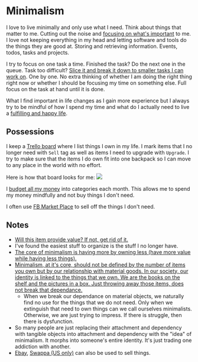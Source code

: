 # Minimalism
I love to live minimally and only use what I need. Think about things that matter to me. Cutting out the noise and [focusing on what's important](../focusing/focusing.md) to me. I love not keeping everything in my head and letting software and tools do the things they are good at. Storing and retrieving information. Events, todos, tasks and projects.

I try to focus on one task a time. Finished the task? Do the next one in the queue. Task too difficult? [Slice it and break it down to smaller tasks I can work on](../research/solving-problems.md). One by one. No extra thinking of whether I am doing the right thing right now or whether I should be focusing my time on something else. Full focus on the task at hand until it is done.

What I find important in life changes as I gain more experience but I always try to be mindful of how I spend my time and what do I actually need to live a [fulfilling and happy life](../life/happiness.md).

## Possessions
I keep a [Trello board](https://trello.com/b/HotsLGsc) where I list things I own in my life. I mark items that I no longer need with `Sell` tag as well as items I need to upgrade with `Upgrade`. I try to make sure that the items I do own fit into one backpack so I can move to any place in the world with no effort.

Here is how that board looks for me:
![](https://i.imgur.com/QmQy5tU.jpg)

I [budget all my money](../finance/finance.md) into categories each month. This allows me to spend my money mindfully and not buy things I don't need.

I often use [FB Market Place](https://facebook.com/marketplace) to sell off the things I don't need.

## Notes
- [Will this item provide value? If not, get rid of it.](https://www.reddit.com/r/minimalism/comments/846drx/extreme_minimalism_a_trend/)
- I've found the easiest stuff to organize is the stuff I no longer have.
- [The core of minimalism is having more by owning less (have more value while having less things).](https://www.reddit.com/r/minimalism/comments/8xnssq/have_you_ever_tried_to_incorporate_minimalism/)
- [Minimalism, at it's core, should not be defined by the number of items you own but by our relationship with material goods. In our society, our identity is linked to the things that we own. We are the books on the shelf and the pictures in a box. Just throwing away those items, does not break that dependance.](https://www.reddit.com/r/minimalism/comments/8x8su3/at_what_point_is_minimalism_an_unhealthy_obsession/)
	- When we break our dependance on material objects, we naturally find no use for the things that we do not need. Only when we extinguish that need to own things can we call ourselves minimalists. Otherwise, we are just trying to impress. If there is struggle, then there is dysfunction.
- So many people are just replacing their attachment and dependency with tangible objects into attachment and dependency with the "idea" of minimalism. It morphs into someone's entire identity. It's just trading one addiction with another.
- [Ebay](https://www.ebay.com), [Swappa (US only)](https://swappa.com) can also be used to sell things.